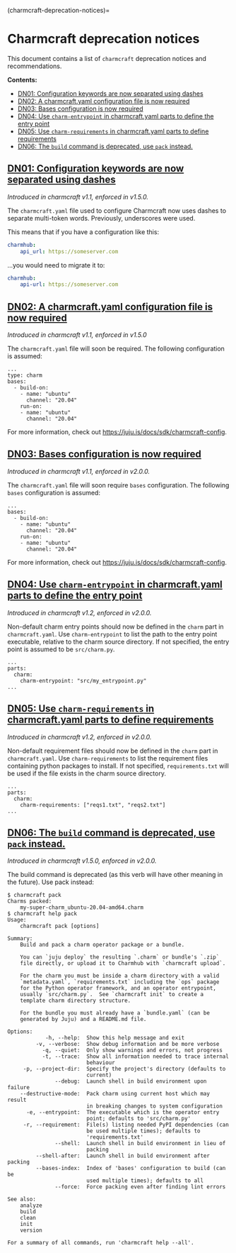 (charmcraft-deprecation-notices)=
# Charmcraft deprecation notices

This document contains a list of `charmcraft` deprecation notices and recommendations.

**Contents:**

- [DN01: Configuration keywords are now separated using dashes](#heading--dn01)
- [DN02: A charmcraft.yaml configuration file is now required](#heading--dn02)
- [DN03: Bases configuration is now required](#heading--dn03)
- [DN04: Use `charm-entrypoint` in charmcraft.yaml parts to define the entry point](#heading--dn04)
- [DN05: Use `charm-requirements` in charmcraft.yaml parts to define requirements](#heading--dn05)
- [DN06:  The `build` command is deprecated, use `pack` instead.](#heading--dn06)


 <a href="#heading--dn01"><h2 id="heading--dn01">DN01: Configuration keywords are now separated using dashes</h2></a>

 
*Introduced in charmcraft v1.1, enforced in v1.5.0.*

The `charmcraft.yaml` file used to configure Charmcraft now uses dashes to separate multi-token words. Previously, underscores were used.

This means that if you have a configuration like this:

```yaml
charmhub:
    api_url: https://someserver.com
```

...you would need to migrate it to:

```yaml
charmhub:
    api-url: https://someserver.com
```

 <a href="#heading--dn02"><h2 id="heading--dn02">DN02: A charmcraft.yaml configuration file is now required</h2></a>



*Introduced in charmcraft v1.1, enforced in v1.5.0*

The `charmcraft.yaml` file will soon be required.  The following configuration is assumed:
```
...
type: charm
bases:
  - build-on:
    - name: "ubuntu"
      channel: "20.04"
    run-on:
    - name: "ubuntu"
      channel: "20.04"
```

For more information, check out https://juju.is/docs/sdk/charmcraft-config.

 <a href="#heading--dn03"><h2 id="heading--dn03">DN03: Bases configuration is now required</h2></a>



*Introduced in charmcraft v1.1, enforced in v2.0.0.*

The `charmcraft.yaml` file will soon require `bases` configuration.  The following `bases` configuration is assumed:
```
...
bases:
  - build-on:
    - name: "ubuntu"
      channel: "20.04"
    run-on:
    - name: "ubuntu"
      channel: "20.04"
```
For more information, check out https://juju.is/docs/sdk/charmcraft-config.

 <a href="#heading--dn04"><h2 id="heading--dn04">DN04: Use `charm-entrypoint` in charmcraft.yaml parts to define the entry point</h2></a>


*Introduced in charmcraft v1.2, enforced in v2.0.0.*

Non-default charm entry points should now be defined in the `charm` part in `charmcraft.yaml`.  Use `charm-entrypoint` to list the path to the entry point executable, relative to the charm source directory. If not specified, the entry point is assumed to be `src/charm.py`.
```
...
parts:
  charm:
    charm-entrypoint: "src/my_entrypoint.py"
...
```

 <a href="#heading--dn05"><h2 id="heading--dn05">DN05: Use `charm-requirements` in charmcraft.yaml parts to define requirements</h2></a>

*Introduced in charmcraft v1.2, enforced in v2.0.0.*

Non-default requirement files should now be defined in the `charm` part in `charmcraft.yaml`.  Use `charm-requirements` to list the requirement files containing python packages to install. If not specified, `requirements.txt` will be used if the file exists in the charm source directory.
```
...
parts:
  charm:
    charm-requirements: ["reqs1.txt", "reqs2.txt"]
...
```


 <a href="#heading--dn06"><h2 id="heading--dn06">DN06: The `build` command is deprecated, use `pack` instead.</h2></a>

*Introduced in charmcraft v1.5.0, enforced in v2.0.0.*

The build command is deprecated (as this verb will have other meaning in the future). Use pack instead:
```text
$ charmcraft pack
Charms packed:
    my-super-charm_ubuntu-20.04-amd64.charm
$ charmcraft help pack
Usage:
    charmcraft pack [options]

Summary:
    Build and pack a charm operator package or a bundle.

    You can `juju deploy` the resulting `.charm` or bundle's `.zip`
    file directly, or upload it to Charmhub with `charmcraft upload`.

    For the charm you must be inside a charm directory with a valid
    `metadata.yaml`, `requirements.txt` including the `ops` package
    for the Python operator framework, and an operator entrypoint,
    usually `src/charm.py`.  See `charmcraft init` to create a
    template charm directory structure.

    For the bundle you must already have a `bundle.yaml` (can be
    generated by Juju) and a README.md file.

Options:
            -h, --help:  Show this help message and exit
         -v, --verbose:  Show debug information and be more verbose
           -q, --quiet:  Only show warnings and errors, not progress
           -t, --trace:  Show all information needed to trace internal
                         behaviour
     -p, --project-dir:  Specify the project's directory (defaults to
                         current)
               --debug:  Launch shell in build environment upon failure
    --destructive-mode:  Pack charm using current host which may result
                         in breaking changes to system configuration
      -e, --entrypoint:  The executable which is the operator entry
                         point; defaults to 'src/charm.py'
     -r, --requirement:  File(s) listing needed PyPI dependencies (can
                         be used multiple times); defaults to
                         'requirements.txt'
               --shell:  Launch shell in build environment in lieu of
                         packing
         --shell-after:  Launch shell in build environment after packing
         --bases-index:  Index of 'bases' configuration to build (can be
                         used multiple times); defaults to all
               --force:  Force packing even after finding lint errors

See also:
    analyze
    build
    clean
    init
    version

For a summary of all commands, run 'charmcraft help --all'.
```